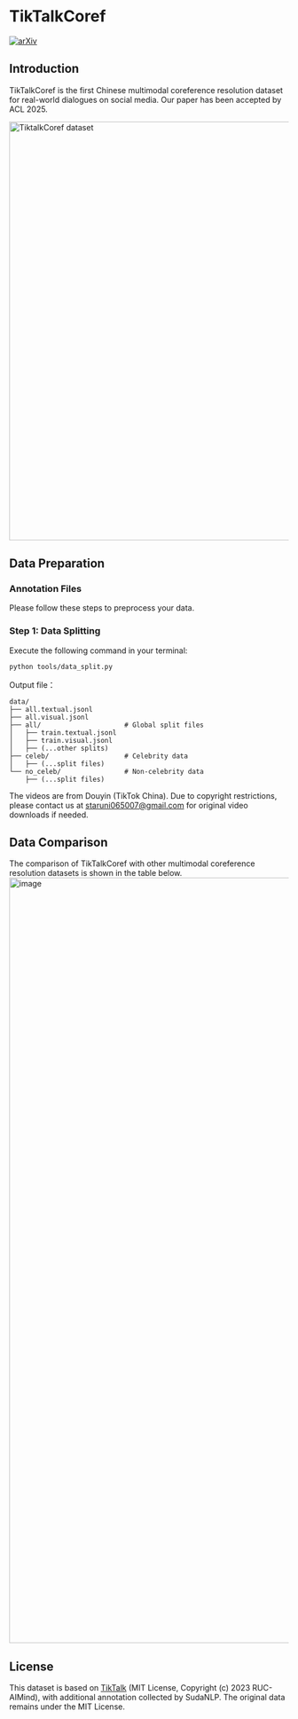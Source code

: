 # TikTalkCoref
[![arXiv](https://img.shields.io/badge/arXiv-2504.14321-b31b1b.svg)](https://arxiv.org/abs/2504.14321)
## Introduction
TikTalkCoref is the first Chinese multimodal coreference resolution dataset for real-world dialogues on social media. Our paper has been accepted by ACL 2025.

<img width="755" alt="TiktalkCoref dataset" src="https://github.com/user-attachments/assets/d3be68a8-e04a-4f56-b384-a4bf32fdd5a9" />

## Data Preparation
### Annotation Files
Please follow these steps to preprocess your data.
### Step 1: Data Splitting
Execute the following command in your terminal:
```bash
python tools/data_split.py
```
Output file：
```
data/
├── all.textual.jsonl
├── all.visual.jsonl
├── all/                     # Global split files
│   ├── train.textual.jsonl
│   ├── train.visual.jsonl
│   ├── (...other splits)
├── celeb/                   # Celebrity data
│   ├── (...split files)
└── no_celeb/                # Non-celebrity data
    ├── (...split files)
```
The videos are from Douyin (TikTok China). Due to copyright restrictions, please contact us at staruni065007@gmail.com for original video downloads if needed. 

## Data Comparison
The comparison of TikTalkCoref with other multimodal coreference resolution datasets is shown in the table below.
<img width="1380" alt="image" src="https://github.com/user-attachments/assets/859d3939-a7b4-4396-ac72-9851051f31c7" />



## License

This dataset is based on [TikTalk](https://github.com/RUC-AIMind/TikTalk) (MIT License, Copyright (c) 2023 RUC-AIMind), with additional annotation collected by SudaNLP.  The original data remains under the MIT License.
